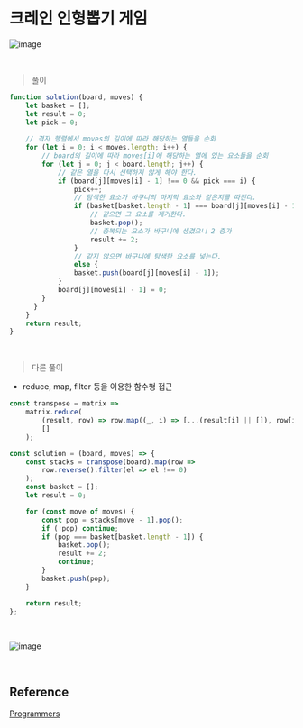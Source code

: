 # 크레인 인형뽑기 게임

![image](https://user-images.githubusercontent.com/65898889/101800443-a1a06d00-3b50-11eb-8a0e-12ccc50fa3ca.png)

<br>

> 풀이

```js
function solution(board, moves) {
    let basket = [];
    let result = 0;
    let pick = 0;
    
    // 격자 행렬에서 moves의 길이에 따라 해당하는 열들을 순회
    for (let i = 0; i < moves.length; i++) {
        // board의 길이에 따라 moves[i]에 해당하는 열에 있는 요소들을 순회
        for (let j = 0; j < board.length; j++) {
            // 같은 열을 다시 선택하지 않게 해야 한다.
            if (board[j][moves[i] - 1] !== 0 && pick === i) {
                pick++;
                // 탐색한 요소가 바구니의 마지막 요소와 같은지를 따진다.
                if (basket[basket.length - 1] === board[j][moves[i] - 1]) {
                    // 같으면 그 요소를 제거한다.
                    basket.pop();
                    // 중복되는 요소가 바구니에 생겼으니 2 증가
                    result += 2;
                } 
                // 같지 않으면 바구니에 탐색한 요소를 넣는다.
                else {
                basket.push(board[j][moves[i] - 1]);
            }
            board[j][moves[i] - 1] = 0;
        }
      }
    }
    return result;
}
```
<br>

> 다른 풀이
- reduce, map, filter 등을 이용한 함수형 접근


```js
const transpose = matrix =>
    matrix.reduce(
        (result, row) => row.map((_, i) => [...(result[i] || []), row[i]]),
        []
    );

const solution = (board, moves) => {
    const stacks = transpose(board).map(row =>
        row.reverse().filter(el => el !== 0)
    );
    const basket = [];
    let result = 0;

    for (const move of moves) {
        const pop = stacks[move - 1].pop();
        if (!pop) continue;
        if (pop === basket[basket.length - 1]) {
            basket.pop();
            result += 2;
            continue;
        }
        basket.push(pop);
    }

    return result;
};
```

<br>

![image](https://user-images.githubusercontent.com/65898889/101801251-7407f380-3b51-11eb-91b6-94e33a3429d4.png)

<br>

## Reference

[Programmers](https://programmers.co.kr/learn/courses/30/lessons/64061)